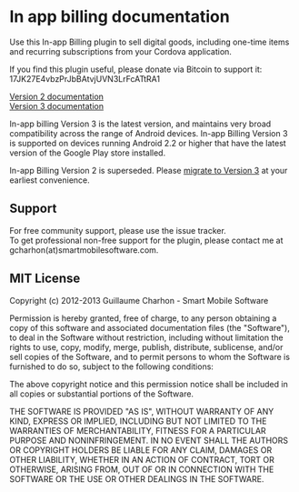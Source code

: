 In app billing documentation
===================================

Use this In-app Billing plugin to sell digital goods, including one-time items and recurring subscriptions from your Cordova application.  

If you find this plugin useful, please donate via Bitcoin to support it:  
17JK27E4vbzPrJbBAtvjUVN3LrFcATtRA1

[Version 2 documentation](v2/README.md)  
[Version 3 documentation](v3/README.md)

In-app billing Version 3 is the latest version, and maintains very broad compatibility across the range of Android devices. In-app Billing Version 3 is supported on devices running Android 2.2 or higher that have the latest version of the Google Play store installed. 

In-app Billing Version 2 is superseded. Please [migrate to Version 3](http://developer.android.com/google/play/billing/billing_overview.html#migration) at your earliest convenience.

Support
---------------------
For free community support, please use the issue tracker.  
To get professional non-free support for the plugin, please contact me at gcharhon(at)smartmobilesoftware.com.


MIT License
----------------

Copyright (c) 2012-2013 Guillaume Charhon - Smart Mobile Software

 Permission is hereby granted, free of charge, to any person obtaining a copy
 of this software and associated documentation files (the "Software"), to deal
 in the Software without restriction, including without limitation the rights
 to use, copy, modify, merge, publish, distribute, sublicense, and/or sell
 copies of the Software, and to permit persons to whom the Software is
 furnished to do so, subject to the following conditions:

 The above copyright notice and this permission notice shall be included in
 all copies or substantial portions of the Software.

 THE SOFTWARE IS PROVIDED "AS IS", WITHOUT WARRANTY OF ANY KIND, EXPRESS OR
 IMPLIED, INCLUDING BUT NOT LIMITED TO THE WARRANTIES OF MERCHANTABILITY,
 FITNESS FOR A PARTICULAR PURPOSE AND NONINFRINGEMENT. IN NO EVENT SHALL THE
 AUTHORS OR COPYRIGHT HOLDERS BE LIABLE FOR ANY CLAIM, DAMAGES OR OTHER
 LIABILITY, WHETHER IN AN ACTION OF CONTRACT, TORT OR OTHERWISE, ARISING FROM,
 OUT OF OR IN CONNECTION WITH THE SOFTWARE OR THE USE OR OTHER DEALINGS IN
 THE SOFTWARE.
